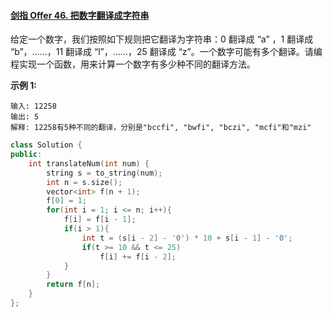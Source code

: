 #### [剑指 Offer 46. 把数字翻译成字符串](https://leetcode-cn.com/problems/ba-shu-zi-fan-yi-cheng-zi-fu-chuan-lcof/)

给定一个数字，我们按照如下规则把它翻译为字符串：0 翻译成 “a” ，1 翻译成 “b”，……，11 翻译成 “l”，……，25 翻译成 “z”。一个数字可能有多个翻译。请编程实现一个函数，用来计算一个数字有多少种不同的翻译方法。

 

**示例 1:**

```
输入: 12258
输出: 5
解释: 12258有5种不同的翻译，分别是"bccfi", "bwfi", "bczi", "mcfi"和"mzi"
```

 

```C++
class Solution {
public:
    int translateNum(int num) {
        string s = to_string(num);
        int n = s.size();
        vector<int> f(n + 1);
        f[0] = 1; 
        for(int i = 1; i <= n; i++){
            f[i] = f[i - 1]; 
            if(i > 1){ 
                int t = (s[i - 2] - '0') * 10 + s[i - 1] - '0';
                if(t >= 10 && t <= 25)    
                    f[i] += f[i - 2];     
            }
        }
        return f[n];
    }
};
```

